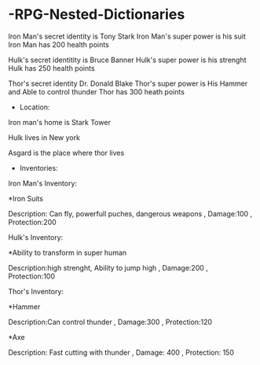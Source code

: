 # -RPG-Nested-Dictionaries
Iron Man's secret identity is Tony Stark
Iron Man's super power is his suit
Iron Man has 200 health points

Hulk's secret identitity is Bruce Banner
Hulk's super power is his strenght
Hulk has 250 health points

Thor's secret identity Dr. Donald Blake
Thor's super power is His Hammer and Able to control thunder
Thor has 300 heath points

* Location:

Iron man's home is Stark Tower

Hulk lives in New york

Asgard is the place where thor lives
* Inventories:

Iron Man's Inventory:

*Iron Suits

Description: Can fly, powerfull puches, dangerous weapons
, Damage:100
, Protection:200

Hulk's Inventory:

*Ability to transform in super human

Description:high strenght, Ability to jump high
, Damage:200
, Protection:100

Thor's Inventory:

*Hammer

Description:Can control thunder
, Damage:300
, Protection:120

*Axe

Description: Fast cutting with thunder
, Damage: 400
, Protection: 150

